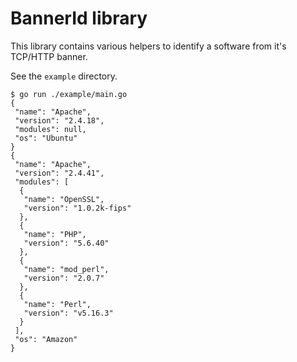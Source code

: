 # BannerId library

This library contains various helpers to identify a software from it's TCP/HTTP banner.

See the `example` directory.

```
$ go run ./example/main.go
{
 "name": "Apache",
 "version": "2.4.18",
 "modules": null,
 "os": "Ubuntu"
}
{
 "name": "Apache",
 "version": "2.4.41",
 "modules": [
  {
   "name": "OpenSSL",
   "version": "1.0.2k-fips"
  },
  {
   "name": "PHP",
   "version": "5.6.40"
  },
  {
   "name": "mod_perl",
   "version": "2.0.7"
  },
  {
   "name": "Perl",
   "version": "v5.16.3"
  }
 ],
 "os": "Amazon"
}
```